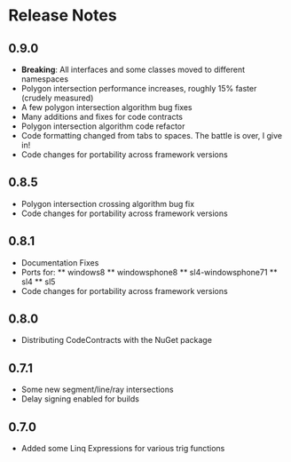 Release Notes
=============

## 0.9.0
* **Breaking**: All interfaces and some classes moved to different namespaces
* Polygon intersection performance increases, roughly 15% faster (crudely measured)
* A few polygon intersection algorithm bug fixes
* Many additions and fixes for code contracts
* Polygon intersection algorithm code refactor
* Code formatting changed from tabs to spaces. The battle is over, I give in!
* Code changes for portability across framework versions

## 0.8.5
* Polygon intersection crossing algorithm bug fix
* Code changes for portability across framework versions

## 0.8.1
* Documentation Fixes
* Ports for:
** windows8
** windowsphone8
** sl4-windowsphone71
** sl4
** sl5
* Code changes for portability across framework versions

## 0.8.0
* Distributing CodeContracts with the NuGet package

## 0.7.1
* Some new segment/line/ray intersections
* Delay signing enabled for builds

## 0.7.0
* Added some Linq Expressions for various trig functions